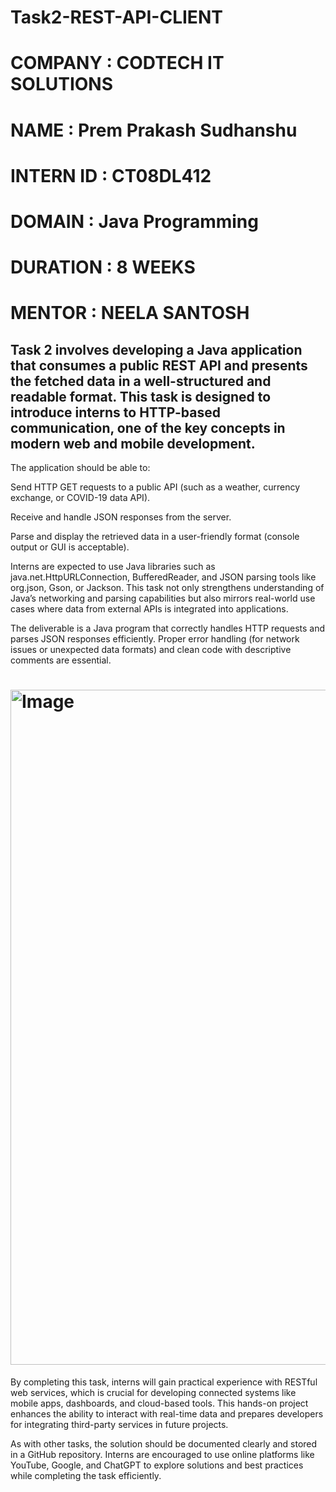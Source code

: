 # Task2-REST-API-CLIENT
# COMPANY : CODTECH IT SOLUTIONS
# NAME : Prem Prakash Sudhanshu
# INTERN ID : CT08DL412
# DOMAIN : Java Programming
# DURATION : 8 WEEKS
# MENTOR : NEELA SANTOSH

## Task 2 involves developing a Java application that consumes a public REST API and presents the fetched data in a well-structured and readable format. This task is designed to introduce interns to HTTP-based communication, one of the key concepts in modern web and mobile development.

The application should be able to:

Send HTTP GET requests to a public API (such as a weather, currency exchange, or COVID-19 data API).

Receive and handle JSON responses from the server.

Parse and display the retrieved data in a user-friendly format (console output or GUI is acceptable).

Interns are expected to use Java libraries such as java.net.HttpURLConnection, BufferedReader, and JSON parsing tools like org.json, Gson, or Jackson. This task not only strengthens understanding of Java’s networking and parsing capabilities but also mirrors real-world use cases where data from external APIs is integrated into applications.

The deliverable is a Java program that correctly handles HTTP requests and parses JSON responses efficiently. Proper error handling (for network issues or unexpected data formats) and clean code with descriptive comments are essential.

# <img width="1920" height="1080" alt="Image" src="https://github.com/user-attachments/assets/715ee5ad-7d72-4d9c-acd5-82b19533aa8c" />
By completing this task, interns will gain practical experience with RESTful web services, which is crucial for developing connected systems like mobile apps, dashboards, and cloud-based tools. This hands-on project enhances the ability to interact with real-time data and prepares developers for integrating third-party services in future projects.

As with other tasks, the solution should be documented clearly and stored in a GitHub repository. Interns are encouraged to use online platforms like YouTube, Google, and ChatGPT to explore solutions and best practices while completing the task efficiently.

